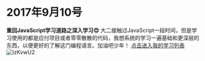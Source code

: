 # 2017年9月10号
**重回JavaScript学习道路之深入学习:blush:**
大二接触过JavaScript一段时间，但是学习使用的都是应付项目或者零零散散的代码，我想系统的学习一遍基础和更深层的东西，以便更好的了解这门编程语言。加油吧少年！
[点击进入我的学习列表](http://super456.github.io/study-javascript-2017)
<img src="http://bmvjcv.img48.wal8.com/img48/17283365_20170904015317/150512168819.jpg" alt="lzKvwU2" border="0" />